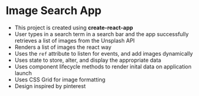 # Image Search App

- This project is created using **create-react-app**
- User types in a search term in a search bar and the app successfully
retrieves a list of images from the Unsplash API
- Renders a list of images the react way
- Uses the `ref` attribute to listen for events, and add images dynamically
- Uses state to store, alter, and display the appropriate data
- Uses component lifecycle methods to render inital data on application launch
- Uses CSS Grid for image formatting
- Design inspired by pinterest
